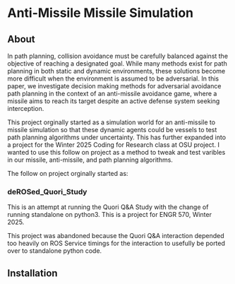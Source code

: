 # Anti-Missile Missile Simulation

## About 
In path planning, collision avoidance must be carefully balanced against the objective of reaching a designated goal. While many methods exist for path planning in both static and dynamic environments, these solutions become more difficult when the environment is assumed to be adversarial. In this paper, we investigate decision making methods for adversarial avoidance path planning in the context of an anti-missile avoidance game, where a missile aims to reach its
target despite an active defense system seeking interception.

This project orginally started as a simulation world for an anti-missile to missile simulation so that these dynamic agents could be vessels to test path planning algorithms under uncertainty. This has further expanded into a project for the Winter 2025 Coding for Research class at OSU project. I wanted to use this follow on project as a method to tweak and test varibles in our missile, anti-missile, and path planning algorithms. 

The follow on project orginally started as: 

### deROSed_Quori_Study
This is an attempt at running the Quori Q&amp;A Study with the change of running standalone on python3. This is a project for ENGR 570, Winter 2025.

This project was abandoned because the Quori Q&A interaction depended too heavily on ROS Service timings for the interaction to usefully be ported over to standalone python code. 

## Installation 